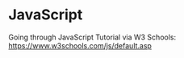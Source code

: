 # JavaScript

Going through JavaScript Tutorial via W3 Schools: https://www.w3schools.com/js/default.asp

